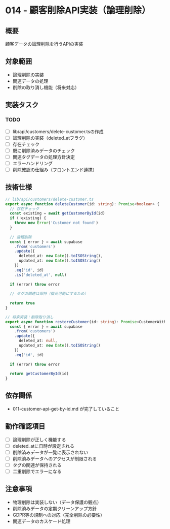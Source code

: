 # 014 - 顧客削除API実装（論理削除）

## 概要
顧客データの論理削除を行うAPIの実装

## 対象範囲
- 論理削除の実装
- 関連データの処理
- 削除の取り消し機能（将来対応）

## 実装タスク

### TODO
- [ ] lib/api/customers/delete-customer.tsの作成
- [ ] 論理削除の実装（deleted_atフラグ）
- [ ] 存在チェック
- [ ] 既に削除済みデータのチェック
- [ ] 関連タグデータの処理方針決定
- [ ] エラーハンドリング
- [ ] 削除確認の仕組み（フロントエンド連携）

## 技術仕様
```typescript
// lib/api/customers/delete-customer.ts
export async function deleteCustomer(id: string): Promise<boolean> {
  // 存在チェック
  const existing = await getCustomerById(id)
  if (!existing) {
    throw new Error('Customer not found')
  }
  
  // 論理削除
  const { error } = await supabase
    .from('customers')
    .update({
      deleted_at: new Date().toISOString(),
      updated_at: new Date().toISOString()
    })
    .eq('id', id)
    .is('deleted_at', null)
  
  if (error) throw error
  
  // タグの関連は保持（復元可能にするため）
  
  return true
}

// 将来実装：削除取り消し
export async function restoreCustomer(id: string): Promise<CustomerWithTags> {
  const { error } = await supabase
    .from('customers')
    .update({
      deleted_at: null,
      updated_at: new Date().toISOString()
    })
    .eq('id', id)
  
  if (error) throw error
  
  return getCustomerById(id)
}
```

## 依存関係
- 011-customer-api-get-by-id.md が完了していること

## 動作確認項目
- [ ] 論理削除が正しく機能する
- [ ] deleted_atに日時が設定される
- [ ] 削除済みデータが一覧に表示されない
- [ ] 削除済みデータへのアクセスが制限される
- [ ] タグの関連が保持される
- [ ] 二重削除でエラーになる

## 注意事項
- 物理削除は実装しない（データ保護の観点）
- 削除済みデータの定期クリーンアップ方針
- GDPR等の規制への対応（完全削除の必要性）
- 関連データのカスケード処理